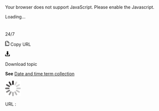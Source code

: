 Your browser does not support JavaScript. Please enable the Javascript.

Loading...

# 

24/7

![Copy URL](media/twenty-four-seven/Copy.png)
Copy URL

![Download](media/twenty-four-seven/Download.png)

Download topic

**See** [Date and time term collection](https://worldready.cloudapp.net/Styleguide/Read?id=2700&topicid=27390)

![In progress](media/twenty-four-seven/activity-large.gif)

URL :
